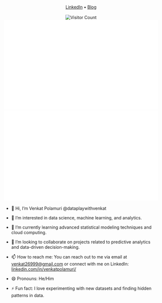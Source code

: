 <p align="center">
	<a href=https://www.linkedin.com/in/venkatpolamuri />LinkedIn</a> • 
	<a href=https://medium.com/@venkat26999 />Blog</a> 
	<br>
	<br>
	<img src="https://profile-counter.glitch.me/{dataplaywithvenkat}/count.svg" alt="Visitor Count" />
	<br>
	<img src="https://github.com/dataplaywithvenkat/Dataplaywithvenkat_Github_Statistics/blob/master/generated/overview.svg"/>
	<br>
	<img src="https://github.com/dataplaywithvenkat/Dataplaywithvenkat_Github_Statistics/blob/master/generated/languages.svg"/>
<!-- 	<br>
	<img src="https://github.com/dataplaywithvenkat/stats/blob/generated/languages-dark.svg"/> -->
</p>


- 👋 Hi, I’m Venkat Polamuri @dataplaywithvenkat 

- 👀 I’m interested in data science, machine learning, and analytics.

- 🌱 I’m currently learning advanced statistical modeling techniques and cloud computing.

- 💞️ I’m looking to collaborate on projects related to predictive analytics and data-driven decision-making.

- 📫 How to reach me: You can reach out to me via email at venkat26999@gmail.com or connect with me on LinkedIn: [linkedin.com/in/venkatpolamuri/](https://www.linkedin.com/in/venkatpolamuri/)

- 😄 Pronouns: He/Him

- ⚡ Fun fact: I love experimenting with new datasets and finding hidden patterns in data.


<!---
dataplaywithvenkat/dataplaywithvenkat is a ✨ special ✨ repository because its `README.md` (this file) appears on your GitHub profile.
You can click the Preview link to take a look at your changes.
--->
